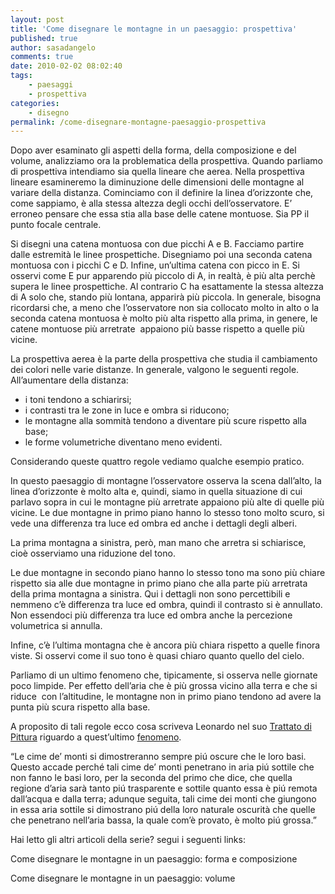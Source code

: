 ```yaml
---
layout: post
title: 'Come disegnare le montagne in un paesaggio: prospettiva'
published: true
author: sasadangelo
comments: true
date: 2010-02-02 08:02:40
tags:
    - paesaggi
    - prospettiva
categories:
    - disegno
permalink: /come-disegnare-montagne-paesaggio-prospettiva
---
```




  Dopo aver esaminato gli aspetti della forma, della composizione e del volume, analizziamo ora la problematica della prospettiva. Quando parliamo di prospettiva intendiamo sia quella lineare che aerea. Nella prospettiva lineare esamineremo la diminuzione delle dimensioni delle montagne al variare della distanza. Cominciamo con il definire la linea d&#8217;orizzonte che, come sappiamo, è alla stessa altezza degli occhi dell&#8217;osservatore. E&#8217; erroneo pensare che essa stia alla base delle catene montuose. Sia PP il punto focale centrale.



  



  Si disegni una catena montuosa con due picchi A e B. Facciamo partire dalle estremità le linee prospettiche. Disegniamo poi una seconda catena montuosa con i picchi C e D. Infine, un&#8217;ultima catena con picco in E. Si osservi come E pur apparendo più piccolo di A, in realtà, è più alta perchè supera le linee prospettiche. Al contrario C ha esattamente la stessa altezza di A solo che, stando più lontana, apparirà più piccola. In generale, bisogna ricordarsi che, a meno che l&#8217;osservatore non sia collocato molto in alto o la seconda catena montuosa è molto più alta rispetto alla prima, in genere, le catene montuose più arretrate  appaiono più basse rispetto a quelle più vicine.



  La prospettiva aerea è la parte della prospettiva che studia il cambiamento dei colori nelle varie distanze. In generale, valgono le seguenti regole. All&#8217;aumentare della distanza:


  * i toni tendono a schiarirsi;
  * i contrasti tra le zone in luce e ombra si riducono;
  * le montagne alla sommità tendono a diventare più scure rispetto alla base;
  * le forme volumetriche diventano meno evidenti.


  Considerando queste quattro regole vediamo qualche esempio pratico.



  



  In questo paesaggio di montagne l&#8217;osservatore osserva la scena dall&#8217;alto, la linea d&#8217;orizzonte è molto alta e, quindi, siamo in quella situazione di cui parlavo sopra in cui le montagne più arretrate appaiono più alte di quelle più vicine. Le due montagne in primo piano hanno lo stesso tono molto scuro, si vede una differenza tra luce ed ombra ed anche i dettagli degli alberi.



  



  La prima montagna a sinistra, però, man mano che arretra si schiarisce, cioè osserviamo una riduzione del tono.



  



  Le due montagne in secondo piano hanno lo stesso tono ma sono più chiare rispetto sia alle due montagne in primo piano che alla parte più arretrata della prima montagna a sinistra. Qui i dettagli non sono percettibili e nemmeno c&#8217;è differenza tra luce ed ombra, quindi il contrasto si è annullato. Non essendoci più differenza tra luce ed ombra anche la percezione volumetrica si annulla.



  



  Infine, c&#8217;è l&#8217;ultima montagna che è ancora più chiara rispetto a quelle finora viste. Si osservi come il suo tono è quasi chiaro quanto quello del cielo.



  



  Parliamo di un ultimo fenomeno che, tipicamente, si osserva nelle giornate poco limpide. Per effetto dell&#8217;aria che è più grossa vicino alla terra e che si riduce  con l&#8217;altitudine, le montagne non in primo piano tendono ad avere la punta più scura rispetto alla base.


A proposito di tali regole ecco cosa scriveva Leonardo nel suo [Trattato di Pittura][1] riguardo a quest&#8217;ultimo [fenomeno][2].


  &#8220;Le cime de&#8217; monti si dimostreranno sempre piú oscure che le loro basi. Questo accade perché tali cime de&#8217; monti penetrano in aria piú sottile che non fanno le basi loro, per la seconda del primo che dice, che quella regione d&#8217;aria sarà tanto piú trasparente e sottile quanto essa è piú remota dall&#8217;acqua e dalla terra; adunque seguita, tali cime dei monti che giungono in essa aria sottile si dimostrano piú della loro naturale oscurità che quelle che penetrano nell&#8217;aria bassa, la quale com&#8217;è provato, è molto piú grossa.&#8221;



  Hai letto gli altri articoli della serie? segui i seguenti links:



  Come disegnare le montagne in un paesaggio: forma e composizione



  Come disegnare le montagne in un paesaggio: volume


 [1]: https://it.wikisource.org/wiki/Trattato_della_Pittura_(da_Vinci)
 [2]: https://it.wikisource.org/wiki/Trattato_della_Pittura_%28da_Vinci%29/Parte_quinta_-_Delle_ombrosit%C3%A0_e_chiarezze_de%27_monti/782._Dell%27aria_che_mostra_pi%C3%BA_chiare_le_radici_de%27_monti_che_le_loro_cime
